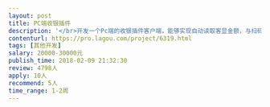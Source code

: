 ```yaml
---                
layout: post       
title: PC端收银插件           
description: '</br>开发一个Pc端的收银插件客户端，能够实现自动读取客显金额，与扫码枪交互读取用户条码信息，与后台支付系统交互下单支付。后台支付系统已具备。</br>'     
contenturl: https://pro.lagou.com/project/6319.html      
tags: [其他开发]            
salary: 20000-30000元          
publish_time: 2018-02-09 21:32:30         
review: 4798人                   
apply: 10人                   
recommend: 5人                   
time_range: 1-2周              
---                 
```

